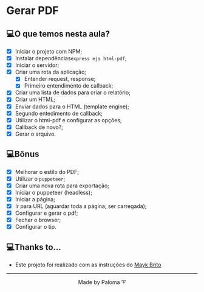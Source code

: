 # Gerar PDF

## 💻O que temos nesta aula?

- [x] Iniciar o projeto com NPM;
- [x] Instalar dependências`express ejs html-pdf`;
- [x] Iniciar o servidor;
- [x] Criar uma rota da aplicação;
  - [x] Entender request, response;
  - [x] Primeiro entendimento de callback;
- [x] Criar uma lista de dados para criar o relatório;
- [x] Criar um HTML;
- [x] Enviar dados para o HTML (template engine);
- [x] Segundo entedimento de callback;
- [x] Utilizar o html-pdf e configurar as opções;
- [x] Callback de novo?;
- [x] Gerar o arquivo.

## 💻Bônus

- [x] Melhorar o estilo do PDF;
- [x] Utilizar o `puppeteer`;
- [x] Criar uma nova rota para exportação;
- [x] Iniciar o puppeteer (headless);
- [x] Iniciar a página;
- [x] Ir para URL (aguardar toda a página; ser carregada);
- [x] Configurar e gerar o pdf;
- [x] Fechar o browser;
- [x] Configurar o tip.

## 💻Thanks to...

- Este projeto foi realizado com as instruções do [Mayk Brito](https://www.youtube.com/channel/UCkr-unKyg_SiEzUwUY_uluQ) 

---

<p align="center">Made by Paloma ➰</p>
